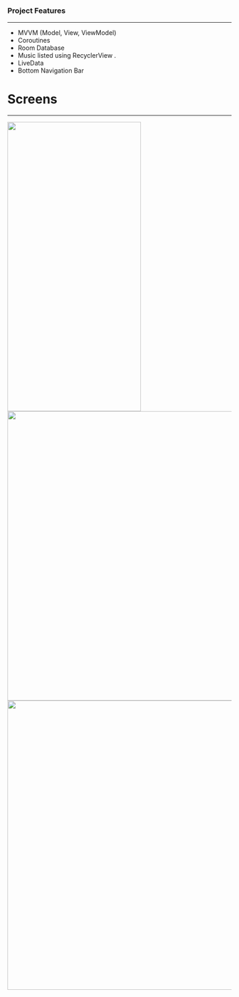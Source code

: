 ### Project Features

------------


- MVVM (Model, View, ViewModel)
- Coroutines
- Room Database
-  Music listed using RecyclerView .
- LiveData
- Bottom Navigation Bar

# Screens

------------


<p align="left">
<img src="https://github.com/Sephry/MusicList-MVVM/blob/master/screenshots/main.jpg?raw=true" width="300" height="650"/>
<img src="https://github.com/Sephry/MusicList-MVVM/blob/master/screenshots/singer.jpg?raw=true" height="650"/>
<img src="https://github.com/Sephry/MusicList-MVVM/blob/master/screenshots/settings.jpg?raw=true" height="650"/>

</p>
